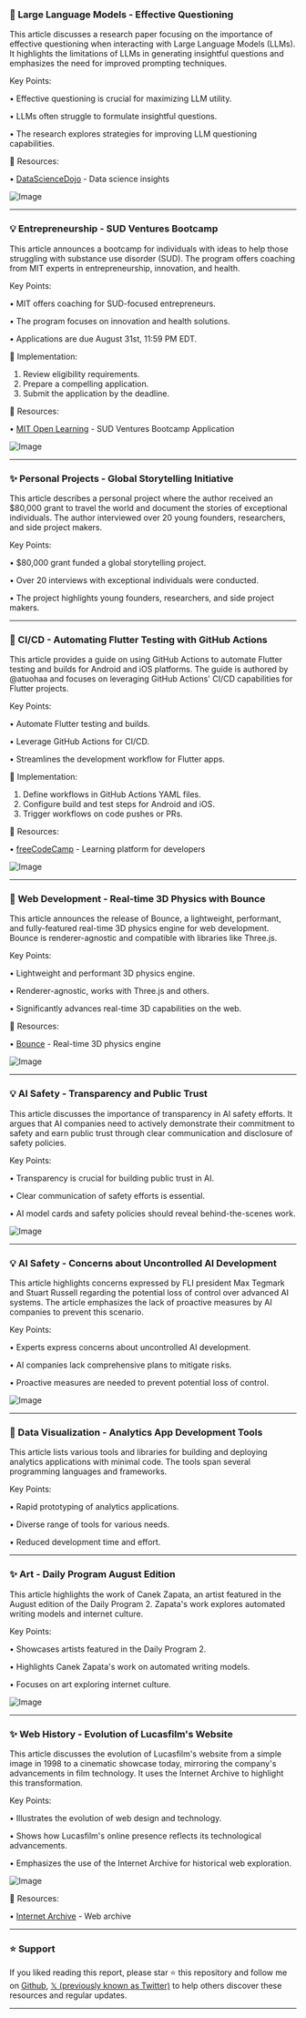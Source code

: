 ### 🤖 Large Language Models - Effective Questioning

This article discusses a research paper focusing on the importance of effective questioning when interacting with Large Language Models (LLMs).  It highlights the limitations of LLMs in generating insightful questions and emphasizes the need for improved prompting techniques.

Key Points:

•  Effective questioning is crucial for maximizing LLM utility.


•  LLMs often struggle to formulate insightful questions.


•  The research explores strategies for improving LLM questioning capabilities.


🔗 Resources:

• [DataScienceDojo](https://x.com/DataScienceDojo) - Data science insights


![Image](https://pbs.twimg.com/media/GzELiE9XUAMByW3?format=jpg&name=small)


---

### 💡  Entrepreneurship - SUD Ventures Bootcamp

This article announces a bootcamp for individuals with ideas to help those struggling with substance use disorder (SUD).  The program offers coaching from MIT experts in entrepreneurship, innovation, and health.

Key Points:

•  MIT offers coaching for SUD-focused entrepreneurs.


•  The program focuses on innovation and health solutions.


•  Applications are due August 31st, 11:59 PM EDT.


🚀 Implementation:

1. Review eligibility requirements.
2. Prepare a compelling application.
3. Submit the application by the deadline.

🔗 Resources:

• [MIT Open Learning](https://bit.ly/4bChUR7) -  SUD Ventures Bootcamp Application


![Image](https://pbs.twimg.com/media/GzEIj5sX0AAOIkS?format=jpg&name=small)


---

### ✨ Personal Projects - Global Storytelling Initiative

This article describes a personal project where the author received an $80,000 grant to travel the world and document the stories of exceptional individuals.  The author interviewed over 20 young founders, researchers, and side project makers.

Key Points:

•  $80,000 grant funded a global storytelling project.


•  Over 20 interviews with exceptional individuals were conducted.


•  The project highlights young founders, researchers, and side project makers.



---

### 🤖 CI/CD - Automating Flutter Testing with GitHub Actions

This article provides a guide on using GitHub Actions to automate Flutter testing and builds for Android and iOS platforms.  The guide is authored by @atuohaa and focuses on leveraging GitHub Actions' CI/CD capabilities for Flutter projects.

Key Points:

• Automate Flutter testing and builds.


•  Leverage GitHub Actions for CI/CD.


•  Streamlines the development workflow for Flutter apps.



🚀 Implementation:

1. Define workflows in GitHub Actions YAML files.
2. Configure build and test steps for Android and iOS.
3. Trigger workflows on code pushes or PRs.

🔗 Resources:

• [freeCodeCamp](https://x.com/freeCodeCamp) - Learning platform for developers


![Image](https://pbs.twimg.com/media/Gy_rYd0XIAA8ZvQ?format=jpg&name=small)


---

### 🤖 Web Development - Real-time 3D Physics with Bounce

This article announces the release of Bounce, a lightweight, performant, and fully-featured real-time 3D physics engine for web development.  Bounce is renderer-agnostic and compatible with libraries like Three.js.

Key Points:

•  Lightweight and performant 3D physics engine.


•  Renderer-agnostic, works with Three.js and others.


•  Significantly advances real-time 3D capabilities on the web.


🔗 Resources:

• [Bounce](https://perplex.gg/bounce) - Real-time 3D physics engine


![Image](https://pbs.twimg.com/amplify_video_thumb/1958976084025692160/img/IHv5JRvVuB4djYWn.jpg)


---

### 💡 AI Safety -  Transparency and Public Trust

This article discusses the importance of transparency in AI safety efforts.  It argues that AI companies need to actively demonstrate their commitment to safety and earn public trust through clear communication and disclosure of safety policies.

Key Points:

•  Transparency is crucial for building public trust in AI.


•  Clear communication of safety efforts is essential.


•  AI model cards and safety policies should reveal behind-the-scenes work.



![Image](https://pbs.twimg.com/media/Gy_mYGrboAQFESh?format=jpg&name=small)


---

### 💡 AI Safety -  Concerns about Uncontrolled AI Development

This article highlights concerns expressed by FLI president Max Tegmark and Stuart Russell regarding the potential loss of control over advanced AI systems.  The article emphasizes the lack of proactive measures by AI companies to prevent this scenario.

Key Points:

•  Experts express concerns about uncontrolled AI development.


•  AI companies lack comprehensive plans to mitigate risks.


•  Proactive measures are needed to prevent potential loss of control.



![Image](https://pbs.twimg.com/media/Gy_EzQiboAEkhnP?format=png&name=small)


---

### 🚀 Data Visualization -  Analytics App Development Tools

This article lists various tools and libraries for building and deploying analytics applications with minimal code. The tools span several programming languages and frameworks.


Key Points:

•  Rapid prototyping of analytics applications.


•  Diverse range of tools for various needs.


•  Reduced development time and effort.


---

### ✨ Art - Daily Program August Edition

This article highlights the work of Canek Zapata, an artist featured in the August edition of the Daily Program 2. Zapata's work explores automated writing models and internet culture.

Key Points:

•  Showcases artists featured in the Daily Program 2.


•  Highlights Canek Zapata's work on automated writing models.


•  Focuses on art exploring internet culture.


![Image](https://pbs.twimg.com/amplify_video_thumb/1958967559191244800/img/4AhrchQrPToNaPsK.jpg)


---

### ✨ Web History - Evolution of Lucasfilm's Website

This article discusses the evolution of Lucasfilm's website from a simple image in 1998 to a cinematic showcase today, mirroring the company's advancements in film technology.  It uses the Internet Archive to highlight this transformation.

Key Points:

•  Illustrates the evolution of web design and technology.


•  Shows how Lucasfilm's online presence reflects its technological advancements.


•  Emphasizes the use of the Internet Archive for historical web exploration.


![Image](https://pbs.twimg.com/media/Gy-mpUnW0AE99s3?format=jpg&name=small)

🔗 Resources:

• [Internet Archive](https://archive.org/) - Web archive


---

### ⭐️ Support

If you liked reading this report, please star ⭐️ this repository and follow me on [Github](https://github.com/Drix10), [𝕏 (previously known as Twitter)](https://x.com/DRIX_10_) to help others discover these resources and regular updates.

---